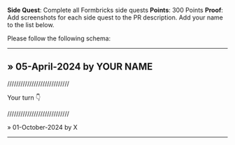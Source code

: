 **Side Quest**: Complete all Formbricks side quests
**Points**: 300 Points
**Proof**: Add screenshots for each side quest to the PR description. Add your name to the list below.

Please follow the following schema:

---

## » 05-April-2024 by YOUR NAME

////////////////////////////

Your turn 👇

////////////////////////////

» 01-October-2024 by X

---
